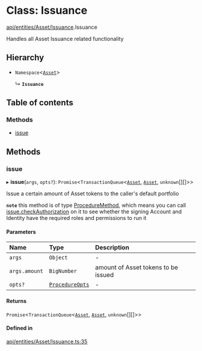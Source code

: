 # Class: Issuance

[api/entities/Asset/Issuance](../wiki/api.entities.Asset.Issuance).Issuance

Handles all Asset Issuance related functionality

## Hierarchy

- `Namespace`<[`Asset`](../wiki/api.entities.Asset.Asset)\>

  ↳ **`Issuance`**

## Table of contents

### Methods

- [issue](../wiki/api.entities.Asset.Issuance.Issuance#issue)

## Methods

### issue

▸ **issue**(`args`, `opts?`): `Promise`<`TransactionQueue`<[`Asset`](../wiki/api.entities.Asset.Asset), [`Asset`](../wiki/api.entities.Asset.Asset), `unknown`[][]\>\>

Issue a certain amount of Asset tokens to the caller's default portfolio

**`note`** this method is of type [ProcedureMethod](../wiki/types.ProcedureMethod), which means you can call [issue.checkAuthorization](../wiki/types.ProcedureMethod#checkauthorization)
  on it to see whether the signing Account and Identity have the required roles and permissions to run it

#### Parameters

| Name | Type | Description |
| :------ | :------ | :------ |
| `args` | `Object` | - |
| `args.amount` | `BigNumber` | amount of Asset tokens to be issued |
| `opts?` | [`ProcedureOpts`](../wiki/types.ProcedureOpts) | - |

#### Returns

`Promise`<`TransactionQueue`<[`Asset`](../wiki/api.entities.Asset.Asset), [`Asset`](../wiki/api.entities.Asset.Asset), `unknown`[][]\>\>

#### Defined in

[api/entities/Asset/Issuance.ts:35](https://github.com/PolymathNetwork/polymesh-sdk/blob/49113a20/src/api/entities/Asset/Issuance.ts#L35)
